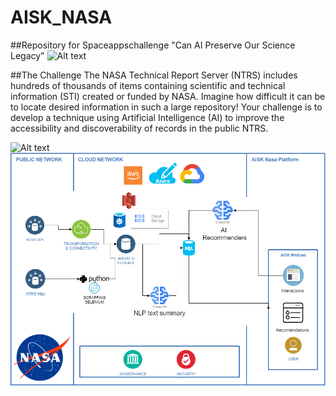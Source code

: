 # AISK_NASA
##Repository for Spaceappschallenge "Can AI Preserve Our Science Legacy"
<img title="a title" alt="Alt text" src="http://www.nasa.gov/sites/default/files/thumbnails/image/space_apps_003.png" width="100">

##The Challenge
The NASA Technical Report Server (NTRS) includes hundreds of thousands of items containing scientific and technical information (STI) created or funded by NASA. Imagine how difficult it can be to locate desired information in such a large repository! Your challenge is to develop a technique using Artificial Intelligence (AI) to improve the accessibility and discoverability of records in the public NTRS.

<img title="a title" alt="Alt text" src="https://upload.wikimedia.org/wikipedia/commons/thumb/e/e5/NASA_logo.svg/1200px-NASA_logo.svg.png" width="100">

<img title="a title" alt="Alt text" src="https://github.com/edsteca/AISK_NASA/blob/main/Arquitecture/aisk.png">
